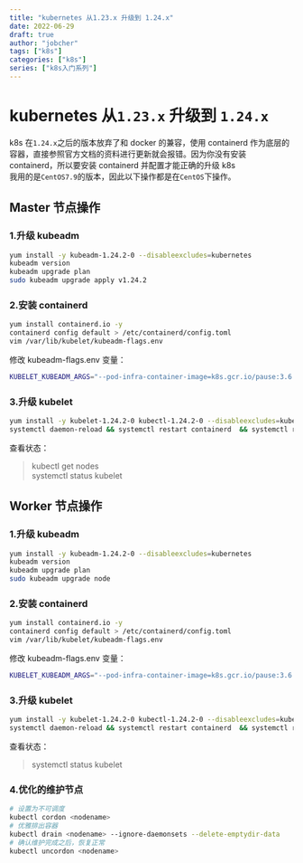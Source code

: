 ```yaml
---
title: "kubernetes 从1.23.x 升级到 1.24.x"
date: 2022-06-29
draft: true
author: "jobcher"
tags: ["k8s"]
categories: ["k8s"]
series: ["k8s入门系列"]
---
```


# kubernetes 从`1.23.x` 升级到 `1.24.x`

k8s 在`1.24.x`之后的版本放弃了和 docker 的兼容，使用 containerd 作为底层的容器，直接参照官方文档的资料进行更新就会报错。因为你没有安装 containerd，所以要安装 containerd 并配置才能正确的升级 k8s  
我用的是`CentOS7.9`的版本，因此以下操作都是在`CentOS`下操作。

## Master 节点操作

### 1.升级 kubeadm

```sh
yum install -y kubeadm-1.24.2-0 --disableexcludes=kubernetes
kubeadm version
kubeadm upgrade plan
sudo kubeadm upgrade apply v1.24.2
```

### 2.安装 containerd

```sh
yum install containerd.io -y
containerd config default > /etc/containerd/config.toml
vim /var/lib/kubelet/kubeadm-flags.env
```

修改 kubeadm-flags.env 变量：

```sh
KUBELET_KUBEADM_ARGS="--pod-infra-container-image=k8s.gcr.io/pause:3.6 --container-runtime=remote --container-runtime-endpoint=unix:///run/containerd/containerd.sock"
```

### 3.升级 kubelet

```sh
yum install -y kubelet-1.24.2-0 kubectl-1.24.2-0 --disableexcludes=kubernetes
systemctl daemon-reload && systemctl restart containerd  && systemctl restart kubelet
```

查看状态：

> kubectl get nodes  
> systemctl status kubelet

## Worker 节点操作

### 1.升级 kubeadm

```sh
yum install -y kubeadm-1.24.2-0 --disableexcludes=kubernetes
kubeadm version
kubeadm upgrade plan
sudo kubeadm upgrade node
```

### 2.安装 containerd

```sh
yum install containerd.io -y
containerd config default > /etc/containerd/config.toml
vim /var/lib/kubelet/kubeadm-flags.env
```

修改 kubeadm-flags.env 变量：

```sh
KUBELET_KUBEADM_ARGS="--pod-infra-container-image=k8s.gcr.io/pause:3.6 --container-runtime=remote --container-runtime-endpoint=unix:///run/containerd/containerd.sock"
```

### 3.升级 kubelet

```sh
yum install -y kubelet-1.24.2-0 kubectl-1.24.2-0 --disableexcludes=kubernetes
systemctl daemon-reload && systemctl restart containerd  && systemctl restart kubelet
```

查看状态：

> systemctl status kubelet

### 4.优化的维护节点

```sh
# 设置为不可调度
kubectl cordon <nodename>
# 优雅排出容器
kubectl drain <nodename> --ignore-daemonsets --delete-emptydir-data
# 确认维护完成之后，恢复正常
kubectl uncordon <nodename>
```
